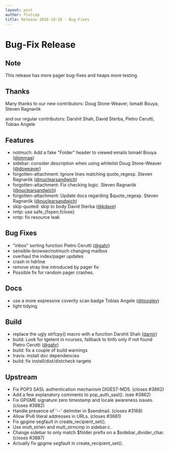```yaml
---
layout: post
author: flatcap
title: Release 2016-10-28 - Bug-Fixes
---
```


# Bug-Fix Release

## Note

This release has more pager bug-fixes and heaps more testing.

## Thanks

Many thanks to our new contributors: 
    Doug Stone-Weaver, Ismaël Bouya, Steven Ragnarök

and our regular contributors:
    Darshit Shah, David Sterba, Pietro Cerutti, Tobias Angele

## Features
  - notmuch: Add a fake "Folder" header to viewed emails
    Ismaël Bouya ([@immae](https://github.com/immae))
  - sidebar: consider description when using whitelist
    Doug Stone-Weaver ([@doweaver](https://github.com/doweaver))
  - forgotten-attachment: Ignore lines matching quote_regexp.
    Steven Ragnarök ([@nuclearsandwich](https://github.com/nuclearsandwich))
  - forgotten-attachment: Fix checking logic.
    Steven Ragnarök ([@nuclearsandwich](https://github.com/nuclearsandwich))
  - forgotten-attachment: Update docs regarding $quote_regexp.
    Steven Ragnarök ([@nuclearsandwich](https://github.com/nuclearsandwich))
  - skip-quoted: skip to body
    David Sterba ([@kdave](https://github.com/kdave))
  - nntp: use safe_{fopen,fclose}
  - nntp: fix resource leak

## Bug Fixes
  - "inbox" sorting function
    Pietro Cerutti ([@gahr](https://github.com/gahr))
  - sensible-browser/notmuch changing mailbox
  - overhaul the index/pager updates
  - crash in hdrline
  - remove stray line introduced by pager fix
  - Possible fix for random pager crashes.

## Docs
  - use a more expressive coverity scan badge
    Tobias Angele ([@toogley](https://github.com/toogley))
  - light tidying

## Build
  - replace the ugly strfcpy() macro with a function
    Darshit Shah ([darnir](https://github.com/darnir))
  - build: Look for tgetent in ncurses, fallback to tinfo only if not found
    Pietro Cerutti ([@gahr](https://github.com/gahr))
  - build: fix a couple of build warnings
  - travis: install doc dependencies
  - build: fix install/dist/distcheck targets

## Upstream
  - Fix POP3 SASL authentication mechanism DIGEST-MD5. (closes #3862)
  - Add a few explanatory comments to pop_auth_sasl().  (see #3862)
  - Fix GPGME signature zero timestamp and locale awareness issues. (closes #3882)
  - Handle presence of '--' delimiter in $sendmail. (closes #3168)
  - Allow IPv6 literal addresses in URLs. (closes #3681)
  - Fix gpgme segfault in create_recipient_set().
  - Use mutt_strlen and mutt_strncmp in sidebar.c.
  - Change sidebar to only match $folder prefix on a $sidebar_divider_char. (closes #3887)
  - Actually fix gpgme segfault in create_recipient_set().

